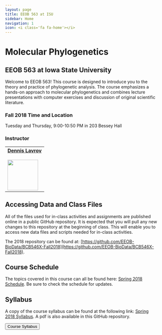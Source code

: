 ```yaml
---
layout: page
title: EEOB 563 at ISU
sidebar: Home
navigation: 1
icon: <i class='fa fa-home'></i>
---
```


# Molecular Phylogenetics

## EEOB 563 at Iowa State University

Welcome to EEOB 563! This course is designed to introduce you to the theory and practice of phylogenetic analysis. The course emphasizes a hands-on approach to molecular phylogenetics and combines lecture presentations with computer exercises and discussion of original scientific literature.


### Fall 2018 Time and Location

Tuesday and Thursday, 9:00-10:50 PM in 203 Bessey Hall


### Instructor

<table>
  <tbody>
    <tr>
      <td><a href="https://sites.google.com/site/dennislavrov/"><b>Dennis Lavrov</b></a><br /><a href="mailto:dlavrov@iastate.edu"><i class="fa fa-envelope"></i></a> <a href="https://github.com/dlavrov"><i class="fa fa-github-square"></i></a> <a href="https://twitter.com/lavrov_dv"><i class="fa fa-twitter"></i></a><br><a href="https://sites.google.com/site/dennislavrov/"><img src="https://pbs.twimg.com/profile_images/768926478624927744/AllbTyWK_400x400.jpg" height="100" width="100"/></a></td>
    </tr>
  </tbody>
</table>

## Accessing Data and Class Files

All of the files used for in-class activities and assignments are published online in a public GitHub repository. 
It is expected that you will pull any new changes to this repository at the beginning of class. This will enable you to access new data files and scripts needed for in-class activities. 

The 2018 repository can be found at: [https://github.com/EEOB-BioData/BCB546X-Fall2018](https://github.com/EEOB-BioData/BCB546X-Fall2018). 

## Course Schedule

The topics covered in this course can all be found here: [Spring 2018 Schedule](https://sites.google.com/site/eeob563/schedule2018).
Be sure to check the schedule for updates.

## Syllabus

A copy of the course syllabus can be found at the following link: [Spring 2018 Syllabus](https://sites.google.com/site/eeob563/syllabus). A pdf is also available in this GitHub repository.

<a href="https://sites.google.com/site/eeob563/syllabus"><button type="button" class="btn btn-primary">Course Syllabus</button></a>

